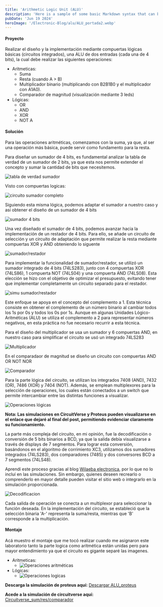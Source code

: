 ```yaml
---
title: 'Arithmetic Logic Unit (ALU)'
description: 'Here is a sample of some basic Markdown syntax that can be used when writing Markdown content in Astro.'
pubDate: 'Jun 19 2024'
heroImage: '/Electronic-Blog/alu/ALU_portada2.webp'
---
```

#### Proyecto
Realizar el diseño y la implementación mediante compuertas lógicas básicas (circuitos integrados), una ALU de dos
entradas (cada una de 4 bits), la cual debe realizar las siguientes operaciones:

- Aritmeticas:
	- Suma
	- Resta (cuando A > B)
	- Multiplicador binario (multiplicando con B2B1B0 y el multiplicador con A1A0).
	- Comparador de magnitud (visualización mediante 3 leds)
- Lógicas:
	- OR
	- AND
	- XOR
	- NOT A

#### Solución
Para las operaciones aritméticas, comenzamos con la suma, ya que, al ser una operación más básica, puede servir como fundamento para la resta.

Para diseñar un sumador de 4 bits, es fundamental analizar la tabla de verdad de un sumador de 2 bits, ya que esta nos permite extender el concepto y sumar la cantidad de bits que necesitemos.

![tabla de verdad sumador](/Electronic-Blog/alu/imagen1alu.webp)

Visto con compuertas logicas:

![circuito sumador completo](/Electronic-Blog/alu/imagen2alu.webp)

Siguiendo esta misma lógica, podemos adaptar el sumador a nuestro caso y así obtener el diseño de un sumador de 4 bits

![sumador 4 bits](/Electronic-Blog/alu/imagen3alu1.webp)


Una vez diseñado el sumador de 4 bits, podemos avanzar hacia la implementación de un restador de 4 bits. Para ello, se añade un circuito de selección y un circuito de adaptación que permite realizar la resta mediante compuertas XOR y AND obteniendo lo siguente 

![sumador/restador](/Electronic-Blog/alu/imagen4alu1.webp)

Para implementar la funcionalidad de sumador/restador, se
utilizó un sumador integrado de 4 bits (74LS283), junto con 4
compuertas XOR (74LS86), 1 compuerta NOT (74LS04) y
una compuerta AND (74LS08). Esta elección se hizo con el
objetivo de optimizar el presupuesto, evitando tener que
implementar completamente un circuito separado para el
restador.

![simu sumador/restador](/Electronic-Blog/alu/imagen8alu.webp)

Este enfoque se apoya en el concepto del complemento a 1.
Esta técnica consiste en obtener el complemento de un número
binario al cambiar todos los 1s por 0s y todos los 0s por 1s.
Aunque en algunas Unidades Lógico-Aritméticas (ALU) se
utiliza el complemento a 2 para representar números
negativos, en esta práctica no fue necesario recurrir a esta
técnica.

Para el diseño del multiplicador se usa un sumador y 6 compuertas AND, en nuestro caso para simplificar el circuito se usó un integrado 74LS283

![Multiplicador](/Electronic-Blog/alu/imagen5alu.webp)

En el comparadaor de magnitud se diseño un circuito con compuertas AND OR NOT NOR 

![Comparador](/Electronic-Blog/alu/imagen6alu.webp)

Para la parte lógica del circuito, se utilizan los integrados 7408 (AND), 7432 (OR), 7486 (XOR) y 7404 (NOT). Además, se emplean multiplexores para la selección de operaciones, los cuales están conectados a un switch que permite intercambiar entre las distintas funciones a visualizar.

![Operaciones lógicas](/Electronic-Blog/alu/imagen7alu.webp)

**Nota: Las simulaciones en CircuitVerse y Proteus pueden visualizarse en el enlace que dejaré al final del post, permitiendo evidenciar claramente su funcionamiento.**

La parte más compleja del circuito, en mi opinión, fue la decodificación o conversión de 5 bits binarios a BCD, ya que la salida debía visualizarse a través de displays de 7 segmentos. Para lograr esta conversión, basándonos en el algoritmo de corrimiento XC3, utilizamos dos sumadores integrados (74LS283), dos comparadores (7485) y dos conversores BCD a 7 segmentos (74LS48).

Aprendí este proceso gracias al blog <a href="https://wilaebaelectronica.blogspot.com/2017/01/decodificador-binario-a-bcd-de-5-bits.html" target="_blank" rel="noopener noreferrer">Wilaeba electronica</a>, por lo que no lo incluí en las simulaciones. Sin embargo, quienes deseen recrearlo o comprenderlo en mayor detalle pueden visitar el sitio web o integrarlo en la simulación proporcionada.

![Decodificacion](/Electronic-Blog/alu/decodificacion.webp)

Cada salida de operación se conecta a un multiplexor para seleccionar la función deseada. En la implementación del circuito, se estableció que la selección binaria 'A-' representa la suma/resta, mientras que 'B' corresponde a la multiplicación.


#### Montaje

Acá muestro el montaje que me tocó realizar cuando me asignaron este laboratorio tanto la parte logica como aritmética están unidas pero para mayor entendimiento ya que el circuito es gigante separé las imagenes.

- Aritmeticas:
	- ![Operaciones aritméticas](/Electronic-Blog/alu/imagenalupartearitmética.webp)
- Lógicas:
	- ![Operaciones logicas](/Electronic-Blog/alu/imagenalupartelogica.webp)


**Descarga la simulación de proteus aquí:** 
<a href="/Electronic-Blog/ALU.pdsprj" download="ALU.pdsprj">  Descargar ALU_proteus</a>

**Acede a la simulación de circuitverse aquí:**
<a href="https://circuitverse.org/simulator/embed/untitled-0ac6726a-a196-4eea-9282-3a3e7dec3905" target="_blank" rel="noopener noreferrer">  Circuitverse_sum/res/comparador</a>